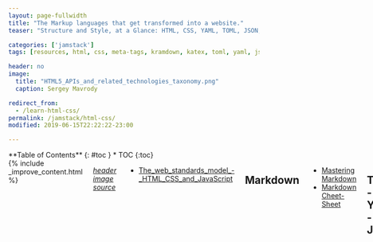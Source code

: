 ```yaml
---
layout: page-fullwidth
title: "The Markup languages that get transformed into a website."
teaser: "Structure and Style, at a Glance: HTML, CSS, YAML, TOML, JSON, Kramdown."

categories: ['jamstack']
tags: [resources, html, css, meta-tags, kramdown, katex, toml, yaml, json, fundamentals]

header: no
image:
  title: "HTML5_APIs_and_related_technologies_taxonomy.png"
  caption: Sergey Mavrody

redirect_from:
  - /learn-html-css/
permalink: /jamstack/html-css/
modified: 2019-06-15T22:22:22-23:00

---
```

<div class="row">
<div class="medium-4 medium-push-8 columns" markdown="1">
<div class="panel radius" markdown="1">
**Table of Contents**
{: #toc }
*  TOC
{:toc}
</div>
</div><!-- /.medium-4.columns -->


<div class="medium-8 medium-pull-4 columns" markdown="1">
{% include _improve_content.html %}

[*header image source*](http://commons.wikimedia.org/wiki/File:HTML5_APIs_and_related_technologies_taxonomy_and_status.svg)


* [The_web_standards_model_-_HTML_CSS_and_JavaScript](https://www.w3.org/wiki/The_web_standards_model_-_HTML_CSS_and_JavaScript)

## Markdown

* <a href="https://guides.github.com/features/mastering-markdown/" target="_blank">Mastering Markdown</a>
* <a href="https://github.com/adam-p/markdown-here/wiki/Markdown-Cheatsheet" target="_blank">Markdown Cheet-Sheet</a>

## TOML - YAML - JSON

Just this for now, will get deeper with structured data, later on.

* [github.com/toml-lang/toml](https://github.com/toml-lang/toml)
* [yaml.org](http://yaml.org/)
* [json.org](https://www.json.org/)


## HTML

* [htmldog.com - HTML5 Beginner Tutorials](https://htmldog.com/guides/html/beginner/)
* [Learn web development - developer.mozilla.org](https://developer.mozilla.org/en-US/docs/Learn)
* [Learn Enough HTML to be Dangerous](https://www.learnenough.com/html-tutorial)


### Color 

* [HTML Color Chart](https://htmlcolorcodes.com/color-chart/)
* [Paletton](http://paletton.com/)
* [Color Hexa](https://www.colorhexa.com/)
* [Colors](http://clrs.cc/)
* [Color Tool](https://material.io/tools/color/#!/?view.left=0&view.right=0&primary.color=455A64)

### Unicode

* [Miscellaneous-Symbols-and-Pictographs](https://unicode-table.com/en/#miscellaneous-symbols-and-pictographs)

### Meta Tags

* [The Head - Metadata in HTML](https://developer.mozilla.org/en-US/docs/Learn/HTML/Introduction_to_HTML/The_head_metadata_in_HTML)
* [https://metatags.io](https://metatags.io)
* [https://www.heymeta.com/](https://www.heymeta.com/)
* [Viewport and Media Queries](https://docs.google.com/presentation/d/1rmxwWa9P6_xHqonmh5ONXRS-jPc5XKbnv99Rjkhe04s/present?slide=id.i0)


## CSS

* [rtable](https://dbushell.com/2016/03/04/css-only-responsive-tables/)
* [htmldog.com - CSS Beginner-Advanced Tutorials](https://htmldog.com/guides/css/)
* [Learn Enough CSS and Layout to be Dangerous](https://www.learnenough.com/css-and-layout-tutorial)

### Bootstrap

Bootstrap is a small responsive css framework that minimizes the effort required to deal with all that by hand. You could use it when building from the ground up, or with a simple theme that doesn't have much styling... just starting to learn about this.

* [Boostrap](https://getbootstrap.com)
* [Introduction to Bootstrap for Absolute Beginners](https://www.ostraining.com/blog/webdesign/introduction-to-bootstrap-for-absolute-beginner/)
* [Boostrap Starter Template](https://getbootstrap.com/docs/4.3/getting-started/introduction/#starter-template)

<iframe width="560" height="315" src="https://www.youtube-nocookie.com/embed/WpzT-pTImyo" frameborder="0" allow="accelerometer; autoplay; encrypted-media; gyroscope; picture-in-picture" allowfullscreen></iframe>

## Related Markup and Interpreters

* [katex](https://khan.github.io/KaTeX/)

## Kramdown

* [kramdown.gettalong.org](https://kramdown.gettalong.org/)
* [Kramdown - Syntax](https://kramdown.gettalong.org/syntax.html)
* [Kramdown - QuickRef Guide](https://kramdown.gettalong.org/quickref.html)


## Related Posts

* [Learn HTML CSS and Associated Markup Languages](https://web-work.tools/learn-html-css/)
* [Content Creation](https://web-work.tools/content-creation/)
* [GitHub Pages Extended Resources](https://web-work.tools/github-pages-extended-resources/)
* [Static Site Generators](https://web-work.tools/static-site-generators/)
* [Migrating from Jekyll HPSTR to Hugo HPSTR theme](https://web-work.tools/migrate-jekyll-hpstr-hugo/)
* [Command Line - Git - SSH - BASH](https://web-work.tools/command-line-git-ssh/)

</div>

